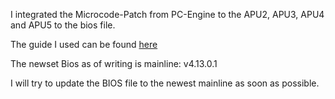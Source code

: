 I integrated the Microcode-Patch from PC-Engine to the APU2, APU3, APU4 and APU5 to the bios file.

The guide I used can be found [here](https://github.com/pcengines/apu2-documentation/blob/master/docs/microcode_patching.md)


The newset Bios as of writing is mainline: v4.13.0.1

I will try to update the BIOS file to the newest mainline as soon as possible.
